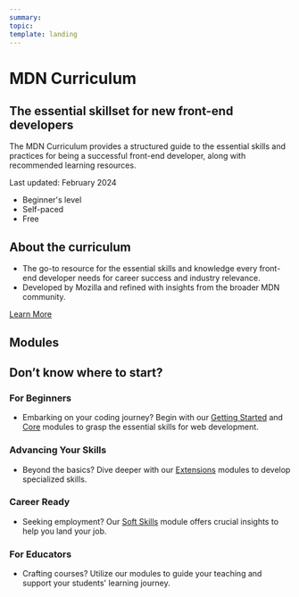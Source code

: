 ```yaml
---
summary:
topic:
template: landing
---
```


# MDN Curriculum

## The essential skillset for new front-end developers

The MDN Curriculum provides a structured guide to the essential skills and practices for being a successful front-end developer, along with recommended learning resources.

Last updated: February 2024

- Beginner's level
- Self-paced
- Free

## About the curriculum

- The go-to resource for the essential skills and knowledge every front-end developer needs for career success and industry relevance.
- Developed by Mozilla and refined with insights from the broader MDN community.

[Learn More](./1-about.md)

## Modules

<!-- generate content -->

## Don’t know where to start?

### For Beginners

- Embarking on your coding journey? Begin with our [Getting Started](./1-getting-started/) and [Core](./2-core/) modules to grasp the essential skills for web development.

### Advancing Your Skills

- Beyond the basics? Dive deeper with our [Extensions](./3-extensions/) modules to develop specialized skills.

### Career Ready

- Seeking employment? Our [Soft Skills](./1-getting-started/1-soft-skills.md) module offers crucial insights to help you land your job.

### For Educators

- Crafting courses? Utilize our modules to guide your teaching and support your students' learning journey.
